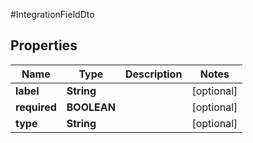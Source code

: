 #IntegrationFieldDto

## Properties
Name | Type | Description | Notes
------------ | ------------- | ------------- | -------------
**label** | **String** |  | [optional] 
**required** | **BOOLEAN** |  | [optional] 
**type** | **String** |  | [optional] 


